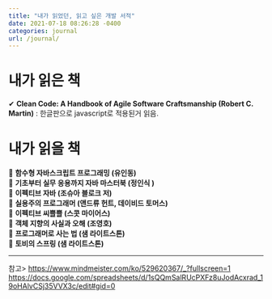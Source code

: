 ```yaml
---
title: "내가 읽었던, 읽고 싶은 개발 서적"
date: 2021-07-18 08:26:28 -0400
categories: journal
url: /journal/
---
```


# 내가 읽은 책  
✔ __Clean Code: A Handbook of Agile Software Craftsmanship (Robert C. Martin)__ : 한글판으로 javascript로 적용된거 읽음.


# 내가 읽을 책  
🎨 __함수형 자바스크립트 프로그래밍 (유인동)__  
🎨 __기초부터 실무 응용까지 자바 마스터북 (정인식 )__    
🎨 __이펙티브 자바 (조슈아 블로크 저)__  
🎨 __실용주의 프로그래머 (앤드류 헌트, 데이비드 토머스)__  
🎨 __이펙티브 씨쁠쁠 (스콧 마이어스)__  
🎨 __객체 지향의 사실과 오해 (조영호)__  
🎨 __프로그래머로 사는 법 (샘 라이트스톤)__    
🎨 __토비의 스프링 (샘 라이트스톤)__  

-------

참고> <https://www.mindmeister.com/ko/529620367/_?fullscreen=1>  
<https://docs.google.com/spreadsheets/d/1sQQmSalRUcPXFz8uJodAcxrad_19oHAlvCSj35VVX3c/edit#gid=0>




[jekyll-docs]: https://jekyllrb.com/docs/home
[jekyll-gh]:   https://github.com/jekyll/jekyll
[jekyll-talk]: https://talk.jekyllrb.com/

